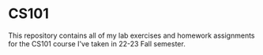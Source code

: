 # CS101

This repository contains all of my lab exercises and homework assignments for the CS101 course I've taken in 22-23 Fall semester. 
